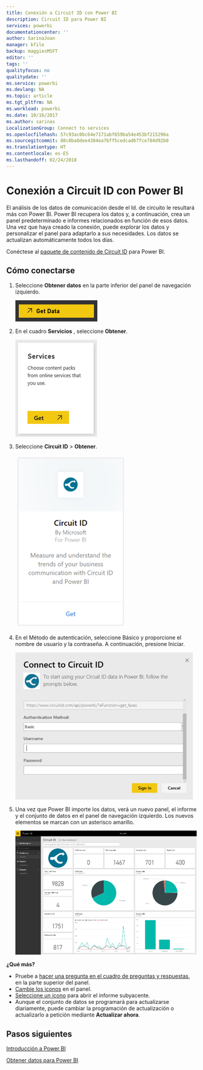 ```yaml
---
title: Conexión a Circuit ID con Power BI
description: Circuit ID para Power BI
services: powerbi
documentationcenter: ''
author: SarinaJoan
manager: kfile
backup: maggiesMSFT
editor: ''
tags: ''
qualityfocus: no
qualitydate: ''
ms.service: powerbi
ms.devlang: NA
ms.topic: article
ms.tgt_pltfrm: NA
ms.workload: powerbi
ms.date: 10/16/2017
ms.author: sarinas
LocalizationGroup: Connect to services
ms.openlocfilehash: 57c93ac0bc64e7171abf659ba54e453bf215296a
ms.sourcegitcommit: 88c8ba8dee4384ea7bff5cedcad67fce784d92b0
ms.translationtype: HT
ms.contentlocale: es-ES
ms.lasthandoff: 02/24/2018
---
```

# <a name="connect-to-circuit-id-with-power-bi"></a>Conexión a Circuit ID con Power BI
El análisis de los datos de comunicación desde el Id. de circuito le resultará más con Power BI. Power BI recupera los datos y, a continuación, crea un panel predeterminado e informes relacionados en función de esos datos. Una vez que haya creado la conexión, puede explorar los datos y personalizar el panel para adaptarlo a sus necesidades. Los datos se actualizan automáticamente todos los días.

Conéctese al [paquete de contenido de Circuit ID](https://app.powerbi.com/getdata/services/circuitid) para Power BI.

## <a name="how-to-connect"></a>Cómo conectarse
1. Seleccione **Obtener datos** en la parte inferior del panel de navegación izquierdo.
   
    ![](media/service-connect-to-circuit-id/getdata.png)
2. En el cuadro **Servicios** , seleccione **Obtener**.
   
    ![](media/service-connect-to-circuit-id/services.png)
3. Seleccione **Circuit ID** \> **Obtener**.
   
    ![](media/service-connect-to-circuit-id/circuitid.png)
4. En el Método de autenticación, seleccione Básico y proporcione el nombre de usuario y la contraseña. A continuación, presione Iniciar.
   
    ![](media/service-connect-to-circuit-id/circuitid_login.png)
5. Una vez que Power BI importe los datos, verá un nuevo panel, el informe y el conjunto de datos en el panel de navegación izquierdo. Los nuevos elementos se marcan con un asterisco amarillo.
   
    ![](media/service-connect-to-circuit-id/circuitid_dashboard_chrome.png)

**¿Qué más?**

* Pruebe a [hacer una pregunta en el cuadro de preguntas y respuestas](power-bi-q-and-a.md), en la parte superior del panel.
* [Cambie los iconos](service-dashboard-edit-tile.md) en el panel.
* [Seleccione un icono](service-dashboard-tiles.md) para abrir el informe subyacente.
* Aunque el conjunto de datos se programará para actualizarse diariamente, puede cambiar la programación de actualización o actualizarlo a petición mediante **Actualizar ahora**.

## <a name="next-steps"></a>Pasos siguientes
[Introducción a Power BI](service-get-started.md)

[Obtener datos para Power BI](service-get-data.md)

